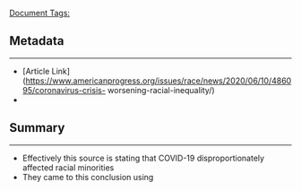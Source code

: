 <u>Document Tags:</u> 
## Metadata
---
- [Article Link](https://www.americanprogress.org/issues/race/news/2020/06/10/486095/coronavirus-crisis- worsening-racial-inequality/)
- 
## Summary
---
- Effectively this source is stating that COVID-19 disproportionately affected racial minorities
- They came to this conclusion using 
